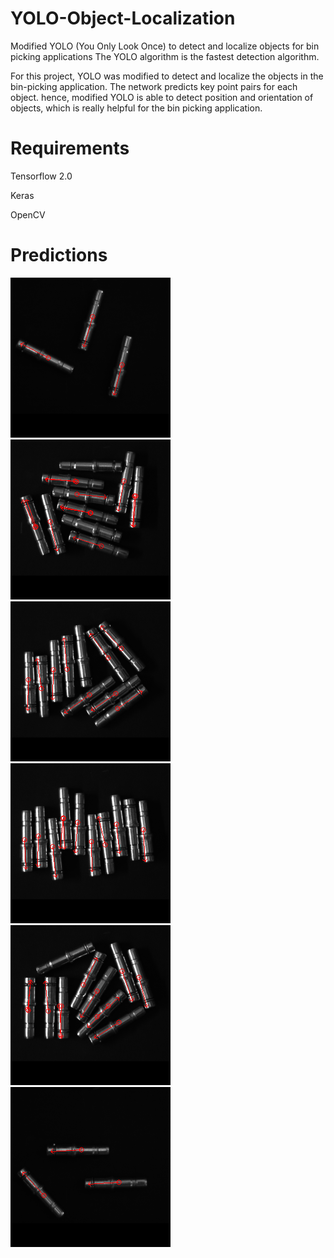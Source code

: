 # YOLO-Object-Localization
Modified YOLO (You Only Look Once) to detect and localize objects for bin picking applications
The YOLO algorithm is the fastest detection algorithm.

For this project, YOLO was modified to detect and localize the objects in the bin-picking application. 
The network predicts key point pairs for each object.
hence, modified YOLO is able to detect position and orientation of objects, which is really helpful for the bin picking application.

# Requirements
Tensorflow 2.0

Keras

OpenCV

# Predictions
![](images/Img_00006_detected.bmp)
![](images/Img_00035_detected.bmp)
![](images/Img_00044_detected.bmp)
![](images/Img_00008_detected.bmp)
![](images/Img_00032_detected.bmp)
![](images/Img_00013_detected.bmp)
